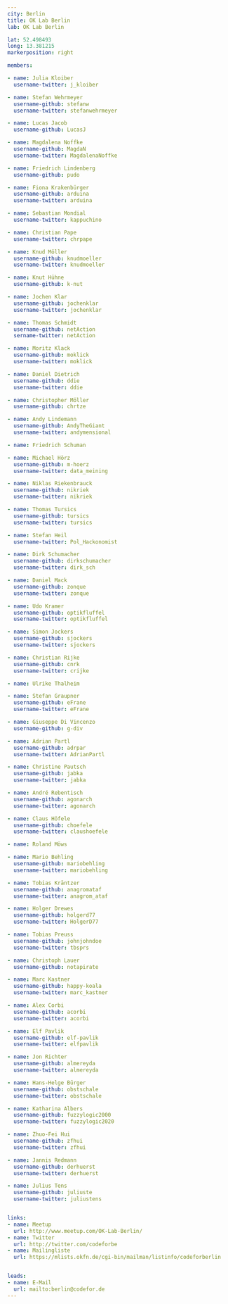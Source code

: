 ```yaml
---
city: Berlin
title: OK Lab Berlin
lab: OK Lab Berlin

lat: 52.498493
long: 13.381215
markerposition: right

members:

- name: Julia Kloiber
  username-twitter: j_kloiber

- name: Stefan Wehrmeyer
  username-github: stefanw
  username-twitter: stefanwehrmeyer

- name: Lucas Jacob
  username-github: LucasJ

- name: Magdalena Noffke
  username-github: MagdaN
  username-twitter: MagdalenaNoffke

- name: Friedrich Lindenberg
  username-github: pudo

- name: Fiona Krakenbürger
  username-github: arduina
  username-twitter: arduina

- name: Sebastian Mondial
  username-twitter: kappuchino

- name: Christian Pape
  username-twitter: chrpape

- name: Knud Möller
  username-github: knudmoeller
  username-twitter: knudmoeller

- name: Knut Hühne
  username-github: k-nut

- name: Jochen Klar
  username-github: jochenklar
  username-twitter: jochenklar

- name: Thomas Schmidt
  username-github: netAction
  sername-twitter: netAction

- name: Moritz Klack
  username-github: moklick
  username-twitter: moklick

- name: Daniel Dietrich
  username-github: ddie
  username-twitter: ddie

- name: Christopher Möller
  username-github: chrtze

- name: Andy Lindemann
  username-github: AndyTheGiant
  username-twitter: andymensional

- name: Friedrich Schuman

- name: Michael Hörz
  username-github: m-hoerz
  username-twitter: data_meining

- name: Niklas Riekenbrauck
  username-github: nikriek
  username-twitter: nikriek

- name: Thomas Tursics
  username-github: tursics
  username-twitter: tursics

- name: Stefan Heil
  username-twitter: Pol_Hackonomist

- name: Dirk Schumacher
  username-github: dirkschumacher
  username-twitter: dirk_sch

- name: Daniel Mack
  username-github: zonque
  username-twitter: zonque

- name: Udo Kramer
  username-github: optikfluffel
  username-twitter: optikfluffel

- name: Simon Jockers
  username-github: sjockers
  username-twitter: sjockers

- name: Christian Rijke
  username-github: cnrk
  username-twitter: crijke

- name: Ulrike Thalheim

- name: Stefan Graupner
  username-github: eFrane
  username-twitter: eFrane

- name: Giuseppe Di Vincenzo
  username-github: g-div

- name: Adrian Partl
  username-github: adrpar
  username-twitter: AdrianPartl

- name: Christine Pautsch
  username-github: jabka
  username-twitter: jabka

- name: André Rebentisch
  username-github: agonarch
  username-twitter: agonarch

- name: Claus Höfele
  username-github: choefele
  username-twitter: claushoefele

- name: Roland Möws

- name: Mario Behling
  username-github: mariobehling
  username-twitter: mariobehling

- name: Tobias Kräntzer
  username-github: anagromataf
  username-twitter: anagrom_ataf

- name: Holger Drewes
  username-github: holgerd77
  username-twitter: HolgerD77

- name: Tobias Preuss
  username-github: johnjohndoe
  username-twitter: tbsprs

- name: Christoph Lauer
  username-github: notapirate

- name: Marc Kastner
  username-github: happy-koala
  username-twitter: marc_kastner

- name: Alex Corbi
  username-github: acorbi
  username-twitter: acorbi

- name: Elf Pavlik
  username-github: elf-pavlik
  username-twitter: elfpavlik

- name: Jon Richter
  username-github: almereyda
  username-twitter: almereyda

- name: Hans-Helge Bürger
  username-github: obstschale
  username-twitter: obstschale

- name: Katharina Albers
  username-github: fuzzylogic2000
  username-twitter: fuzzylogic2020

- name: Zhuo-Fei Hui
  username-github: zfhui
  username-twitter: zfhui

- name: Jannis Redmann
  username-github: derhuerst
  username-twitter: derhuerst

- name: Julius Tens
  username-github: juliuste
  username-twitter: juliustens


links:
- name: Meetup
  url: http://www.meetup.com/OK-Lab-Berlin/
- name: Twitter
  url: http://twitter.com/codeforbe
- name: Mailingliste
  url: https://mlists.okfn.de/cgi-bin/mailman/listinfo/codeforberlin


leads:
- name: E-Mail
  url: mailto:berlin@codefor.de
---
```

